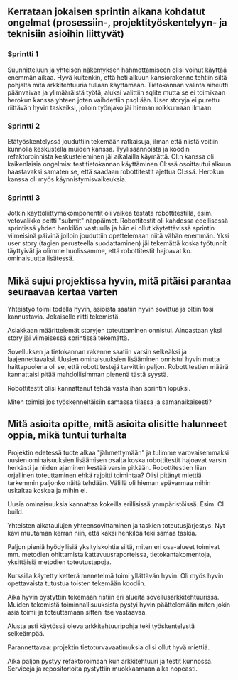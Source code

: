 ## Kerrataan jokaisen sprintin aikana kohdatut ongelmat (prosessiin-, projektityöskentelyyn- ja teknisiin asioihin liittyvät)
### Sprintti 1
Suunnitteluun ja yhteisen näkemyksen hahmottamiseen olisi voinut käyttää enemmän aikaa. 
Hyvä kuitenkin, että heti alkuun kansiorakenne tehtiin siltä pohjalta mitä arkkitehtuuria tullaan käyttämään.
Tietokannan valinta aiheutti päänvaivaa ja ylimääräistä työtä, aluksi valittiin sqlite mutta se ei toimikaan herokun kanssa yhteen joten vaihdettiin psql:ään.
User storyja ei purettu riittävän hyvin taskeiksi, jolloin työnjako jäi hieman roikkumaan ilmaan.

### Sprintti 2
Etätyöskentelyssä jouduttiin tekemään ratkaisuja, ilman että niistä voitiin kunnolla keskustella muiden kanssa.
Tyylisäännöistä ja koodin refaktoroinnista keskusteleminen jäi aikalailla käymättä.
CI:n kanssa oli kaikenlaisia ongelmia: testitietokannan käyttäminen CI:ssä osoittautui alkuun haastavaksi samaten se, että saadaan robottitestit ajettua CI:ssä. 
Herokun kanssa oli myös käynnistymisvaikeuksia.

### Sprintti 3
Jotkin käyttöliittymäkomponentit oli vaikea testata robottitestillä, esim. vetovalikko peitti "submit" näppäimet.
Robottitestit oli kahdessa edellisessä sprintissä yhden henkilön vastuulla ja hän ei ollut käytettävissä sprintin viimeisinä päivinä jolloin jouduttiin opettelemaan niitä vähän enemmän.
Yksi user story (tagien perusteella suodattaminen) jäi tekemättä koska työtunnit täyttyivät ja olimme huolissamme, että robottitestit hajoavat ko. ominaisuutta lisätessä.

## Mikä sujui projektissa hyvin, mitä pitäisi parantaa seuraavaa kertaa varten
Yhteistyö toimi todella hyvin, asioista saatiin hyvin sovittua ja oltiin tosi kannustavia. Jokaiselle riitti tekemistä.

Asiakkaan määrittelemät storyjen toteuttaminen onnistui. Ainoastaan yksi story jäi viimeisessä sprintissä tekemättä.

Sovelluksen ja tietokannan rakenne saatiin varsin selkeäksi ja laajennettavaksi. Uusien ominaisuuksien lisääminen onnistui hyvin mutta haittapuolena oli se, että robottitestejä tarvittiin paljon. Robottitestien määrä kannattaisi pitää mahdollisimman pienenä tästä syystä.

Robottitestit olisi kannattanut tehdä vasta ihan sprintin lopuksi.

Miten toimisi jos työskenneltäisiin samassa tilassa ja samanaikaisesti?

## Mitä asioita opitte, mitä asioita olisitte halunneet oppia, mikä tuntui turhalta
Projektin edetessä tuote alkaa "jähmettymään" ja tulimme varovaisemmaksi uusien ominaisuuksien lisäämisen osalta koska robottitestit hajoavat varsin herkästi ja niiden ajaminen kestää varsin pitkään. Robottitestien liian orjallinen toteuttaminen ehkä rajoitti toimintaa? Olisi pitänyt miettiä tarkemmin paljonko näitä tehdään. Välillä oli hieman epävarmaa mihin uskaltaa koskea ja mihin ei.

Uusia ominaisuuksia kannattaa kokeilla erillisissä ynmpäristöissä. Esim. CI build.

Yhteisten aikataulujen yhteensovittaminen ja taskien toteutusjärjestys. Nyt kävi muutaman kerran niin, että kaksi henkilöä teki samaa taskia.

Paljon pieniä hyödyllisiä yksityiskohtia siitä, miten eri osa-alueet toimivat mm. metodien ohittamista kattavuusraporteissa, tietokantakomentoja, yksittäisiä metodien toteutustapoja.

Kurssilla käytetty ketterä menetelmä toimi yllättävän hyvin. Oli myös hyvin opettavaista tutustua toisten tekemään koodiin. 

Aika hyvin pystyttiin tekemään ristiin eri alueita sovellusarkkitehtuurissa. Muiden tekemistä toiminnallisuuksista pystyi hyvin päättelemään miten jokin asia toimii ja toteuttamaan sitten itse vastaavaa.

Alusta asti käytössä oleva arkkitehtuuripohja teki työskentelystä selkeämpää. 

Parannettavaa: projektin tietoturvavaatimuksia olisi ollut hyvä miettiä.

Aika paljon pystyy refaktoroimaan kun arkkitehtuuri ja testit kunnossa. Serviceja ja repositorioita pystyttiin muokkaamaan aika nopeasti.
